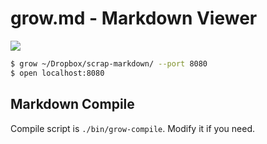 # grow.md - Markdown Viewer

![](https://user-images.githubusercontent.com/2749629/126341872-17401668-481e-47e7-ace0-652c118968b5.png)

```bash
$ grow ~/Dropbox/scrap-markdown/ --port 8080
$ open localhost:8080
```

## Markdown Compile

Compile script is `./bin/grow-compile`.
Modify it if you need.

